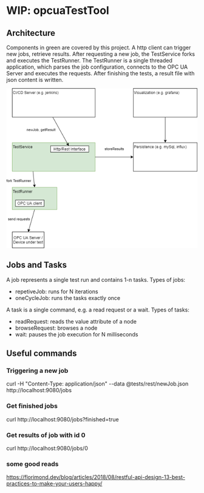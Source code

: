 # WIP: opcuaTestTool

## Architecture

Components in green are covered by this project. A http client can trigger new jobs, retrieve results. After requesting a new job, the TestService forks and executes the TestRunner. The TestRunner is a single threaded application, which parses the job configuration, connects to the OPC UA Server and executes the requests. After finishing the tests, a result file with json content is written.

![Alt](drawio/architecture.png)

## Jobs and Tasks

A job represents a single test run and contains 1-n tasks. Types of jobs:
* repetiveJob: runs for N iterations
* oneCycleJob: runs the tasks exactly once

A task is a single command, e.g. a read request or a wait. Types of tasks:
* readRequest: reads the value attribute of a node
* browseRequest: browses a node
* wait: pauses the job execution for N milliseconds

## Useful commands

### Triggering a new job
curl -H "Content-Type: application/json" --data @tests/rest/newJob.json http://localhost:9080/jobs

### Get finished jobs
curl http://localhost:9080/jobs?finished=true

### Get results of job with id 0
curl http://localhost:9080/jobs/0

### some good reads
https://florimond.dev/blog/articles/2018/08/restful-api-design-13-best-practices-to-make-your-users-happy/



